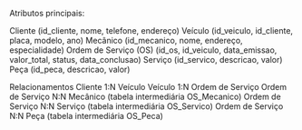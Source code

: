 Atributos principais:

Cliente (id_cliente, nome, telefone, endereço)
Veículo (id_veiculo, id_cliente, placa, modelo, ano)
Mecânico (id_mecanico, nome, endereço, especialidade)
Ordem de Serviço (OS) (id_os, id_veiculo, data_emissao, valor_total, status, data_conclusao)
Serviço (id_servico, descricao, valor)
Peça (id_peca, descricao, valor)

Relacionamentos
Cliente 1:N Veículo
Veículo 1:N Ordem de Serviço
Ordem de Serviço N:N Mecânico (tabela intermediária OS_Mecanico)
Ordem de Serviço N:N Serviço (tabela intermediária OS_Servico)
Ordem de Serviço N:N Peça (tabela intermediária OS_Peca)
